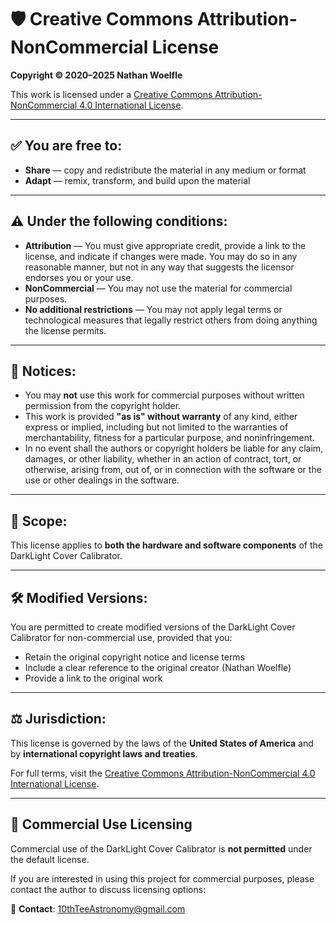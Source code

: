 # 🛡️ Creative Commons Attribution-NonCommercial License

**Copyright © 2020–2025 Nathan Woelfle**

This work is licensed under a [Creative Commons Attribution-NonCommercial 4.0 International License](https://creativecommons.org/licenses/by-nc/4.0/).

---

## ✅ You are free to:

- **Share** — copy and redistribute the material in any medium or format  
- **Adapt** — remix, transform, and build upon the material

---

## ⚠️ Under the following conditions:

- **Attribution** — You must give appropriate credit, provide a link to the license, and indicate if changes were made. You may do so in any reasonable manner, but not in any way that suggests the licensor endorses you or your use.
- **NonCommercial** — You may not use the material for commercial purposes.
- **No additional restrictions** — You may not apply legal terms or technological measures that legally restrict others from doing anything the license permits.

---

## 🔔 Notices:

- You may **not** use this work for commercial purposes without written permission from the copyright holder.
- This work is provided **"as is" without warranty** of any kind, either express or implied, including but not limited to the warranties of merchantability, fitness for a particular purpose, and noninfringement.
- In no event shall the authors or copyright holders be liable for any claim, damages, or other liability, whether in an action of contract, tort, or otherwise, arising from, out of, or in connection with the software or the use or other dealings in the software.

---

## 🧰 Scope:

This license applies to **both the hardware and software components** of the DarkLight Cover Calibrator.

---

## 🛠️ Modified Versions:

You are permitted to create modified versions of the DarkLight Cover Calibrator for non-commercial use, provided that you:

- Retain the original copyright notice and license terms
- Include a clear reference to the original creator (Nathan Woelfle)
- Provide a link to the original work

---

## ⚖️ Jurisdiction:

This license is governed by the laws of the **United States of America** and by **international copyright laws and treaties**.

For full terms, visit the [Creative Commons Attribution-NonCommercial 4.0 International License](https://creativecommons.org/licenses/by-nc/4.0/).

---

## 💼 Commercial Use Licensing

Commercial use of the DarkLight Cover Calibrator is **not permitted** under the default license.

If you are interested in using this project for commercial purposes, please contact the author to discuss licensing options:

📧 **Contact**: 10thTeeAstronomy@gmail.com
